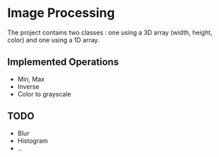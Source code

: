 # Image Processing

The project contains two classes : one using a 3D array (width, height, color) and one using a 1D array.

## Implemented Operations
- Min, Max
- Inverse
- Color to grayscale

## TODO
- Blur
- Histogram
- ..
